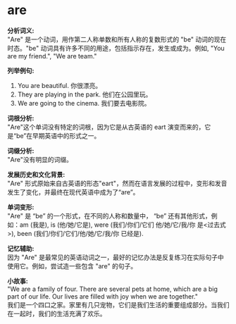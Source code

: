 # are

**分析词义:**  
"Are" 是一个动词，用作第二人称单数和所有人称的复数形式的 "be" 动词的现在时态。"be" 动词具有许多不同的用途，包括指示存在，发生或成为。例如, "You are my friend.", "We are team."

  

**列举例句:**

  

1.  You are beautiful. 你很漂亮。
2.  They are playing in the park. 他们在公园里玩。
3.  We are going to the cinema. 我们要去电影院。

  

**词根分析:**  
"Are"这个单词没有特定的词根，因为它是从古英语的 eart 演变而来的，它是“be”在早期英语中的形式之一。

  

**词缀分析:**  
"Are"没有明显的词缀。

  

**发展历史和文化背景:**  
"Are" 形式原始来自古英语的形态"eart"，然而在语言发展的过程中，变形和发音发生了变化，并最终在现代英语中成为了“are”。

  

**单词变形:**  
"Are" 是 “be” 的一个形式，在不同的人称和数量中， “be” 还有其他形式，例如：am (我是), is (他/她/它是), were (我们/你们/它们 他/她/它/我/你 是<过去式>), been (我们/你们/它们/他/她/它/我/你 已经是).

  

**记忆辅助:**  
因为 "Are" 是最常见的英语动词之一，最好的记忆办法是反复练习在实际句子中使用它。例如，尝试造一些包含 "are" 的句子。

  

**小故事:**  
"We are a family of four. There are several pets at home, which are a big part of our life. Our lives are filled with joy when we are together."  
我们是一个四口之家。家里有几只宠物，它们是我们生活的重要组成部分。当我们在一起时，我们的生活充满了欢乐。
